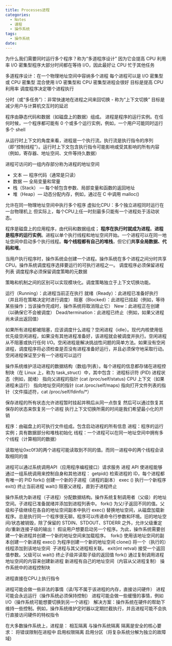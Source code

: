 ```yaml
---
title: Processes进程
categories:
  - Notes
  - 课程
  - 操作系统
tags:
  - 操作系统
date:
---
```

为什么我们需要同时运行多个程序？称为“多道程序设计” 因为它会提高 CPU 利用率 
I/O 密集型程序大部分时间都在等待 I/O，因此最好让 CPU 忙于其他任务

多道程序设计：在一个物理地址空间中容纳多个进程 每个进程可以是 I/O 密集型或 CPU 密集型 混合使用 I/O 密集型和 CPU 密集型进程会很好 目标是提高 CPU 利用率 调度程序决定哪个进程执行

分时（或“多任务”）：非常快速地在进程之间来回切换 - 称为“上下文切换” 
目标是减少用户与计算机交互时的延迟

程序由静态代码和数据（如磁盘上的数据）组成。 进程是程序的运行实例。在任何时候，一个程序都可能有 0 个或多个运行实例，例如，一个用户可能同时运行多个 shell

从运行时上下文的角度来看，进程是一个执行流。执行流是​​执行指令的序列（即“控制线程”）。运行时上下文包含执行指令可能影响或受其影响的所有内容（例如，寄存器、地址空间、文件等持久数据）

进程可访问的一组内存部分称为进程的地址空间 
- 文本 — 程序代码（通常是只读） 
- 数据 — 全局变量和常量 
- 栈（Stack） — 每个帧包含参数、局部变量和函数的返回地址 
- 堆（Heap）— 动态分配内存，例如，通过在 C 中调用 malloc()

允许在同一物理地址空间中执行多个程序 
虚拟化CPU：多个独立进程同时运行在一台物理机上 但实际上，每个CPU上任一时刻最多只能有一个进程处于活动状态。

程序是磁盘上的应用程序，由代码和数据组成；
**程序在执行时就成为进程**。**进程是程序的运行实例**。进程以单个执行线程和地址空间开始。一个进程可以在同一地址空间中启动多个执行线程。**每个线程都有自己的堆栈**，但它们**共享全局数据、代码和堆**。

当用户执行程序时，操作系统会创建一个进程。操作系统在多个进程之间分时共享 CPU。操作系统调度程序选择要运行的可执行进程之一。
调度程序必须保留进程列表 
调度程序必须保留调度策略的元数据

策略和机制之间的区别可以实现模块化。调度策略独立于上下文切换功能。

运行（Running）：此进程当前正在执行 
就绪（Ready）：此进程已准备好执行（并且将在策略决定时进行调度） 
阻塞（Blocked）：此进程已挂起（例如，等待某些操作；当该操作完成时，操作系统将取消阻止它） 
New：此进程正在创建（以确保它不会被调度） Dead/termination：此进程已终止（例如，如果父进程尚未读出返回值）

如果所有进程都被阻塞，应该调度什么进程？空闲进程（idle）。现代内核使用低优先级空闲进程，如果没有其他进程准备好，该进程就会被调度并执行。空闲进程从不阻塞或执行任何 I/O。空闲进程是解决挑战性问题的简单方法。如果没有空闲进程，调度程序将必须检查是否没有进程准备好运行，并且必须保守地采取行动。空闲进程保证至少有一个进程可以运行

操作系统维护活动进程的数据结构（数组/列表）。每个进程的信息都存储在进程控制块（在 Linux 上，称为 task_struct）中，其中包含： 
进程标识符 (PID) 
进程状态（例如，就绪） 
指向父进程的指针 (cat /proc/self/status) 
CPU 上下文（如果进程未运行） 
指向地址空间的指针 (cat /proc/self/maps) 
指向打开文件列表的指针（文件描述符，cat /proc/self/fdinfo/\*）

保存进程的所有状态允许进程暂时挂起并稍后从同一点恢复
然后可以通过恢复其保存的状态来恢复另一个进程
执行上下文切换所需的时间是我们希望最小化的开销

程序：由磁盘上的可执行文件组成。包含启动进程的所有信息 
进程：程序的运行实例；具有数据部分和堆栈初始化
线程：一个进程可以在同一地址空间中拥有多个线程（计算相同的数据）

读取地址0xc0f3的两个进程可能读取到不同的值。而同一进程中的两个线程会读取相同的值

进程可以通过系统调用API（应用程序编程接口）请求服务
进程 API 使进程能够通过一组系统调用来控制自身和其他进程： 
getpid() 检索进程的 ID，每个进程都有唯一的 PID 
fork() 创建一个新的子进程（进程的副本） 
exec () 执行一个新程序 
exit() 终止当前进程 
wait() 阻塞父进程，直到子进程终止

操作系统为新进程（子进程）分配数据结构。操作系统复制调用者（父级）的地址空间。子进程已准备就绪并添加到进程列表中。 fork() 为父/子返回不同的值。父级和子级继续在各自的地址空间副本中执行
exec() 替换地址空间，从磁盘加载新程序。总是执行同一个程序很无聊。程序可以传递命令行参数和环境。旧的地址空间/状态被销毁，除了保留的 STDIN、STDOUT、STDERR 之外，允许父级重定向/重新连接子级的输出！
假设用户想要启动另一个程序。为此，操作系统需要创建一个新进程并创建一个新的地址空间来加载程序。
 fork() 使用该地址空间的副本创建一个新进程 exec() 为程序创建一个新的地址空间 clone() 将一个（执行的）线程添加到该地址空间
 子进程与其父进程相关联。 exit(int retval) 接受一个返回值参数。父级可以 wait() 终止子级并读取子级的返回值
fork() 通过复制调用进程地址空间的内容来创建新进程 新进程有自己的地址空间（内容从父进程复制） 操作系统中的进程控制块

进程直接在CPU上执行指令

进程可能会做一些非法的事情（读/写不属于该进程的内存，直接访问硬件） 进程可能会永远运行（操作系统必须保持控制） 进程可能会做一些缓慢的事情，例如 I/O（操作系统可能想要切换到另一个进程）
解决方案：操作系统在硬件的帮助下维持一些控制。例如，操作系统维护定时器以定期拦截执行，并且进程可能不会执行直接访问硬件的特权指令

在大多数操作系统上，进程是： 相互隔离 与操作系统隔离 隔离是安全的核心要求： 将错误限制在进程中 启用权限隔离 启用分区（将复杂系统分解为独立的故障域)